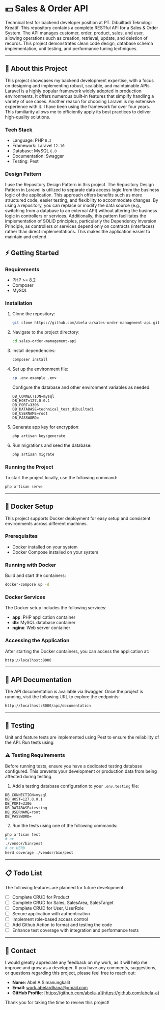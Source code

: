 # 💵 Sales & Order API

Technical test for backend developer position at PT. Dibuiltadi Teknologi Kreatif. This repository contains a complete RESTful API for a Sales & Order System. The API manages customer, order, product, sales, and user, allowing operations such as creation, retrieval, update, and deletion of records. This project demonstrates clean code design, database schema implementation, unit testing, and performance tuning techniques.

---

## 📑 About this Project

This project showcases my backend development expertise, with a focus on designing and implementing robust, scalable, and maintainable APIs. Laravel is a highly popular framework widely adopted in production environments. It offers numerous built-in features that simplify handling a variety of use cases. Another reason for choosing Laravel is my extensive experience with it. I have been using the framework for over four years. This familiarity allows me to efficiently apply its best practices to deliver high-quality solutions.

### Tech Stack

-   Language: PHP `8.2`
-   Framework: Laravel `12.10`
-   Database: MySQL `8.0`
-   Documentation: Swagger
-   Testing: Pest

### Design Pattern

I use the Repository Design Pattern in this project. The Repository Design Pattern in Laravel is utilized to separate data access logic from the business logic of the application. This approach offers benefits such as more structured code, easier testing, and flexibility to accommodate changes. By using a repository, you can replace or modify the data source (e.g., switching from a database to an external API) without altering the business logic in controllers or services. Additionally, this pattern facilitates the implementation of SOLID principles, particularly the Dependency Inversion Principle, as controllers or services depend only on contracts (interfaces) rather than direct implementations. This makes the application easier to maintain and extend.

## ⚡ Getting Started

### Requirements

-   PHP >= 8.2
-   Composer
-   MySQL

### Installation

1. Clone the repository:

    ```sh
    git clone https://github.com/abela-a/sales-order-management-api.git
    ```

2. Navigate to the project directory:

    ```sh
    cd sales-order-management-api
    ```

3. Install dependencies:

    ```sh
    composer install
    ```

4. Set up the environment file:

    ```sh
    cp .env.example .env
    ```

    Configure the database and other environment variables as needed.

    ```env
    DB_CONNECTION=mysql
    DB_HOST=127.0.0.1
    DB_PORT=3306
    DB_DATABASE=technical_test_dibuiltadi
    DB_USERNAME=root
    DB_PASSWORD=
    ```

5. Generate app key for encryption:

    ```sh
    php artisan key:generate
    ```

6. Run migrations and seed the database:

    ```sh
    php artisan migrate
    ```

### Running the Project

To start the project locally, use the following command:

```sh
php artisan serve
```

---

## 🐳 Docker Setup

This project supports Docker deployment for easy setup and consistent environments across different machines.

### Prerequisites

-   Docker installed on your system
-   Docker Compose installed on your system

### Running with Docker

Build and start the containers:

```sh
docker-compose up -d
```

### Docker Services

The Docker setup includes the following services:

-   **app**: PHP application container
-   **db**: MySQL database container
-   **nginx**: Web server container

### Accessing the Application

After starting the Docker containers, you can access the application at:

```
http://localhost:8000
```

---

## 🔖 API Documentation

The API documentation is available via Swagger. Once the project is running, visit the following URL to explore the endpoints:

```
http://localhost:8000/api/documentation
```

---

## 📝 Testing

Unit and feature tests are implemented using Pest to ensure the reliability of the API. Run tests using:

### ⚠️ Testing Requirements

Before running tests, ensure you have a dedicated testing database configured. This prevents your development or production data from being affected during testing.

1. Add a testing database configuration to your `.env.testing` file:

```env
DB_CONNECTION=mysql
DB_HOST=127.0.0.1
DB_PORT=3306
DB_DATABASE=testing
DB_USERNAME=root
DB_PASSWORD=
```

2. Run the tests using one of the following commands:

```bash
php artisan test
# or
./vendor/bin/pest
# or HERD
herd coverage ./vendor/bin/pest
```

---

## 📋 Todo List

The following features are planned for future development:

-   [ ] Complete CRUD for Product
-   [ ] Complete CRUD for Sales, SalesArea, SalesTarget
-   [ ] Complete CRUD for User, UserRole
-   [ ] Secure application with authentication
-   [ ] Implement role-based access control
-   [ ] Add Github Action to format and testing the code
-   [ ] Enhance test coverage with integration and performance tests

---

## 📧 Contact

I would greatly appreciate any feedback on my work, as it will help me improve and grow as a developer. If you have any comments, suggestions, or questions regarding this project, please feel free to reach out:

-   **Name**: Abel A Simanungkalit
-   **Email**: [work.abelardhana@gmail.com](mailto:work.abelardhana@gmail.com)
-   **GitHub Profile**: [https://github.com/abela-a](https://github.com/abela-a)

Thank you for taking the time to review this project!
